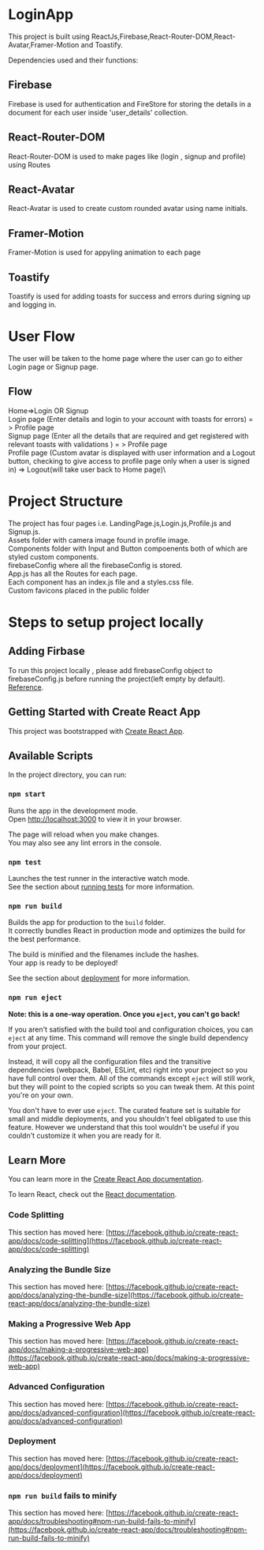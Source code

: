 # LoginApp

This project is built using ReactJs,Firebase,React-Router-DOM,React-Avatar,Framer-Motion and Toastify.

Dependencies used and their functions:

## Firebase

Firebase is used for authentication and FireStore for storing the details in a document for each user inside 'user_details' collection.

## React-Router-DOM

React-Router-DOM is used to make pages like (login , signup and profile) using Routes

## React-Avatar

React-Avatar is used to create custom rounded avatar using name initials.

## Framer-Motion

Framer-Motion is used for appyling animation to each page

## Toastify

Toastify is used for adding toasts for success and errors during signing up and logging in.

# User Flow

The user will be taken to the home page where the user can go to either Login page or Signup page.

## Flow

Home=>Login OR Signup\
Login page (Enter details and login to your account with toasts for errors) = > Profile page\
Signup page (Enter all the details that are required and get registered with relevant toasts with validations ) = > Profile page\
Profile page (Custom avatar is displayed with user information and a Logout button, checking to give access to profile page only when a user is signed in) => Logout(will take user back to Home page)\

# Project Structure

The project has four pages i.e. LandingPage.js,Login.js,Profile.js and Signup.js.  
Assets folder with camera image found in profile image.  
Components folder with Input and Button compoenents both of which are styled custom components.  
firebaseConfig where all the firebaseConfig is stored.  
App.js has all the Routes for each page.  
Each component has an index.js file and a styles.css file.  
Custom favicons placed in the public folder  

# Steps to setup project locally

## Adding Firbase

To run this project locally , please add firebaseConfig object to firebaseConfig.js before running the project(left empty by default). [Reference](https://firebase.google.com/docs/web/setup).

## Getting Started with Create React App

This project was bootstrapped with [Create React App](https://github.com/facebook/create-react-app).

## Available Scripts

In the project directory, you can run:

### `npm start`

Runs the app in the development mode.\
Open [http://localhost:3000](http://localhost:3000) to view it in your browser.

The page will reload when you make changes.\
You may also see any lint errors in the console.

### `npm test`

Launches the test runner in the interactive watch mode.\
See the section about [running tests](https://facebook.github.io/create-react-app/docs/running-tests) for more information.

### `npm run build`

Builds the app for production to the `build` folder.\
It correctly bundles React in production mode and optimizes the build for the best performance.

The build is minified and the filenames include the hashes.\
Your app is ready to be deployed!

See the section about [deployment](https://facebook.github.io/create-react-app/docs/deployment) for more information.

### `npm run eject`

**Note: this is a one-way operation. Once you `eject`, you can't go back!**

If you aren't satisfied with the build tool and configuration choices, you can `eject` at any time. This command will remove the single build dependency from your project.

Instead, it will copy all the configuration files and the transitive dependencies (webpack, Babel, ESLint, etc) right into your project so you have full control over them. All of the commands except `eject` will still work, but they will point to the copied scripts so you can tweak them. At this point you're on your own.

You don't have to ever use `eject`. The curated feature set is suitable for small and middle deployments, and you shouldn't feel obligated to use this feature. However we understand that this tool wouldn't be useful if you couldn't customize it when you are ready for it.

## Learn More

You can learn more in the [Create React App documentation](https://facebook.github.io/create-react-app/docs/getting-started).

To learn React, check out the [React documentation](https://reactjs.org/).

### Code Splitting

This section has moved here: [https://facebook.github.io/create-react-app/docs/code-splitting](https://facebook.github.io/create-react-app/docs/code-splitting)

### Analyzing the Bundle Size

This section has moved here: [https://facebook.github.io/create-react-app/docs/analyzing-the-bundle-size](https://facebook.github.io/create-react-app/docs/analyzing-the-bundle-size)

### Making a Progressive Web App

This section has moved here: [https://facebook.github.io/create-react-app/docs/making-a-progressive-web-app](https://facebook.github.io/create-react-app/docs/making-a-progressive-web-app)

### Advanced Configuration

This section has moved here: [https://facebook.github.io/create-react-app/docs/advanced-configuration](https://facebook.github.io/create-react-app/docs/advanced-configuration)

### Deployment

This section has moved here: [https://facebook.github.io/create-react-app/docs/deployment](https://facebook.github.io/create-react-app/docs/deployment)

### `npm run build` fails to minify

This section has moved here: [https://facebook.github.io/create-react-app/docs/troubleshooting#npm-run-build-fails-to-minify](https://facebook.github.io/create-react-app/docs/troubleshooting#npm-run-build-fails-to-minify)
